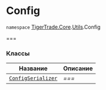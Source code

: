 
# Config

`namespace` [TigerTrade.Core](../../TigerTrade.Core.md).[Utils](../../TigerTrade.Core/Utils.md).Config

===


### Классы
| Название | Описание |
| --- | --- |
| [`ConfigSerializer`](./Config/ConfigSerializer.cs.md) | *===* |
